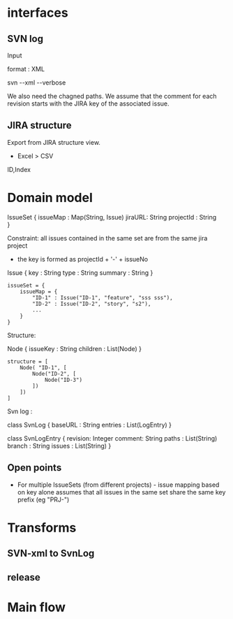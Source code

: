 


# interfaces

## SVN log
Input

format : XML

svn --xml --verbose

We also need the chagned paths.
We assume that the comment for each revision starts with the JIRA key of the associated issue.

## JIRA structure
Export from JIRA structure view.
- Excel > CSV

ID,Index


# Domain model


IssueSet {
	issueMap : Map(String, Issue)
	jiraURL: String
	projectId : String	
}

Constraint: all issues contained in the same set are from the same jira project
- the key is formed as projectId + '-' + issueNo


Issue {
	key : String
	type : String
	summary : String
}


```
issueSet = {	
	issueMap = {
		"ID-1" : Issue("ID-1", "feature", "sss sss"),
		"ID-2" : Issue("ID-2", "story", "s2"),
		...
	}
}
```

Structure:

Node {
	issueKey : String
	children : List(Node)
}


```
structure = [
	Node( "ID-1", [
		Node("ID-2", [
			Node("ID-3")
		])
	])
]
```

Svn log :

class SvnLog {
	baseURL : String
	entries : List(LogEntry)
}

class SvnLogEntry {
	revision: Integer
	comment: String
	paths : List(String)
	branch : String
	issues : List(String)
}



## Open points
-  For multiple IssueSets (from different projects) - issue mapping based on key alone 
assumes that all issues in the same set share the same key prefix (eg "PRJ-") 



# Transforms

## SVN-xml to SvnLog

## release

# Main flow



